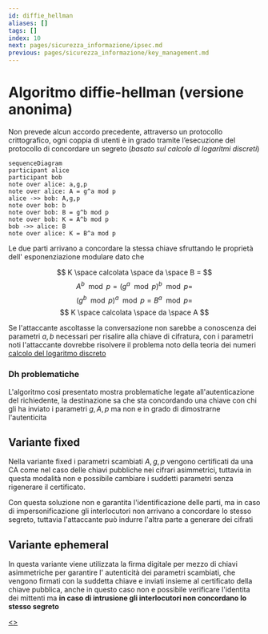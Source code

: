 ```yaml
---
id: diffie_hellman
aliases: []
tags: []
index: 10
next: pages/sicurezza_informazione/ipsec.md
previous: pages/sicurezza_informazione/key_management.md
---
```


# Algoritmo diffie-hellman (versione anonima)

Non prevede alcun accordo precedente, attraverso un protocollo crittografico, ogni coppia di utenti è in grado tramite l’esecuzione del protocollo di concordare un segreto (*basato sul calcolo di logaritmi discreti*)

```mermaid
sequenceDiagram
participant alice
participant bob
note over alice: a,g,p
note over alice: A = g^a mod p
alice ->> bob: A,g,p
note over bob: b
note over bob: B = g^b mod p
note over bob: K = A^b mod p
bob ->> alice: B
note over alice: K = B^a mod p
```

Le due parti arrivano a concordare la stessa chiave sfruttando le proprietà dell' esponenziazione modulare dato che

$$
K \space calcolata \space da \space B =
$$
$$
A^b\mod{p} =(g^a\mod{p})^b\mod{p} =
$$
$$
(g^b\mod{p})^a \mod{p} = B^a\mod{p} =
$$
$$
K \space calcolata \space da \space A
$$

Se l'attaccante ascoltasse la conversazione non sarebbe a conoscenza dei parametri $a,b$ necessari per risalire alla chiave di cifratura, con i parametri noti l'attaccante dovrebbe risolvere il problema noto della teoria dei numeri [calcolo del logaritmo discreto](pages/sicurezza_informazione/problemi_difficili.md#calcolo%20del%20logaritmo%20discreto)

### Dh problematiche

L'algoritmo cosi presentato mostra problematiche legate all'autenticazione del richiedente, la destinazione sa che sta concordando una chiave con chi gli ha inviato i parametri $g,A,p$ ma non e in grado di dimostrarne l'autenticita

## Variante fixed

Nella variante fixed i parametri scambiati $A,g,p$ vengono certificati da una CA come nel caso delle chiavi pubbliche nei cifrari asimmetrici, tuttavia in questa modalità non e possibile cambiare i suddetti parametri senza rigenerare il certificato.

Con questa soluzione non e garantita l'identificazione delle parti, ma in caso di impersonificazione gli interlocutori non arrivano a concordare lo stesso segreto, tuttavia l'attaccante può indurre l'altra parte a generare dei cifrati

## Variante ephemeral

In questa variante viene utilizzata la firma digitale per mezzo di chiavi asimmetriche per garantire l' autenticità dei parametri scambiati, che vengono firmati con la suddetta chiave e inviati insieme al certificato della chiave pubblica, anche in questo caso non e possibile verificare l'identita dei mittenti ma **in caso di intrusione gli interlocutori non concordano lo stesso segreto**

[<](pages/sicurezza_informazione/key_management.md)[>](pages/sicurezza_informazione/ipsec.md)
